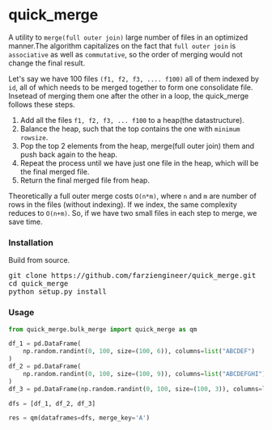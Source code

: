 # quick_merge
A utility to `merge(full outer join)` large number of files in an optimized manner.The algorithm capitalizes on the fact that `full outer join` is `associative` as well as `commutative`, so the order of merging would not change the final result.

Let's say we have 100 files `(f1, f2, f3, .... f100)` all of them indexed by `id`, all of which needs to be merged together to form one consolidate file. Insetead of merging them one after the other in a loop, the quick_merge follows these steps.

1. Add all the files `f1, f2, f3, ... f100` to a heap(the datastructure).
2. Balance the heap, such that the top contains the one with `minimum rowsize`. 
3. Pop the top 2 elements from the heap, merge(full outer join) them and push back again to the heap.
4. Repeat the process until we have just one file in the heap, which will be the final merged file.
5. Return the final merged file from heap.

Theoretically a full outer merge costs `O(n*m)`, where `n` and `m` are number of rows in the files (without indexing).
If we index, the same complexity reduces to `O(n+m)`. So, if we have two small files in each step to merge, we save time.


### Installation
Build from source.
<pre>
git clone https://github.com/farziengineer/quick_merge.git
cd quick_merge
python setup.py install
</pre>
### Usage
```python
from quick_merge.bulk_merge import quick_merge as qm

df_1 = pd.DataFrame(
    np.random.randint(0, 100, size=(100, 6)), columns=list("ABCDEF")
)
df_2 = pd.DataFrame(
    np.random.randint(0, 100, size=(100, 9)), columns=list("ABCDEFGHI")
)
df_3 = pd.DataFrame(np.random.randint(0, 100, size=(100, 3)), columns=list("ABC"))

dfs = [df_1, df_2, df_3]

res = qm(dataframes=dfs, merge_key='A')
  ```
